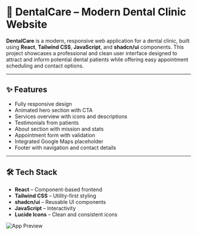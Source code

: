 # 🦷 DentalCare – Modern Dental Clinic Website

**DentalCare** is a modern, responsive web application for a dental clinic, built using **React**, **Tailwind CSS**, **JavaScript**, and **shadcn/ui** components. This project showcases a professional and clean user interface designed to attract and inform potential dental patients while offering easy appointment scheduling and contact options.

---

## ✨ Features

- Fully responsive design  
- Animated hero section with CTA  
- Services overview with icons and descriptions  
- Testimonials from patients  
- About section with mission and stats  
- Appointment form with validation  
- Integrated Google Maps placeholder  
- Footer with navigation and contact details

---

## 🛠 Tech Stack

- **React** – Component-based frontend  
- **Tailwind CSS** – Utility-first styling  
- **shadcn/ui** – Reusable UI components  
- **JavaScript** – Interactivity  
- **Lucide Icons** – Clean and consistent icons


![App Preview](https://github.com/user-attachments/assets/913de07e-92ca-4312-8231-b138d77085cf)

